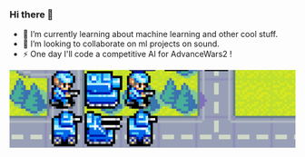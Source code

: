 ### Hi there 👋

- 🔭 I’m currently learning about machine learning and other cool stuff.
- 👯 I’m looking to collaborate on ml projects on sound.
- ⚡ One day I'll code a competitive AI for AdvanceWars2 !

![Image](https://raw.githubusercontent.com/Hatchi-Kin/Hatchi-Kin/main/aw3.png)
